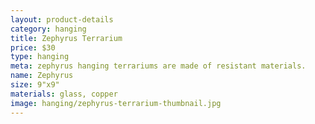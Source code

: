 ```yaml
---
layout: product-details
category: hanging
title: Zephyrus Terrarium
price: $30
type: hanging 
meta: zephyrus hanging terrariums are made of resistant materials.
name: Zephyrus
size: 9"x9"
materials: glass, copper
image: hanging/zephyrus-terrarium-thumbnail.jpg
---
```

